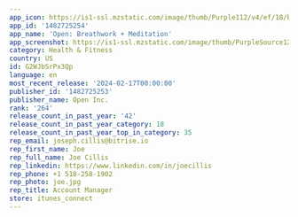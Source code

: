 ```yaml
---
app_icon: https://is1-ssl.mzstatic.com/image/thumb/Purple112/v4/ef/18/b0/ef18b0ec-5022-046c-67b9-c4144741aacc/AppIcon-0-0-1x_U007epad-0-85-220.png/1024x1024bb.png
app_id: '1482725254'
app_name: 'Open: Breathwork + Meditation'
app_screenshot: https://is1-ssl.mzstatic.com/image/thumb/PurpleSource126/v4/09/f2/4c/09f24cda-b13a-87a3-1398-2f9042b6c687/57e5a586-dcb4-467f-9593-b7f1d2640d52_Lrg_002.png/1284x2778bb.png
category: Health & Fitness
country: US
id: G2WJbSrPx3Qp
language: en
most_recent_release: '2024-02-17T00:00:00'
publisher_id: '1482725253'
publisher_name: Open Inc.
rank: '264'
release_count_in_past_year: '42'
release_count_in_past_year_category: 18
release_count_in_past_year_top_in_category: 35
rep_email: joseph.cillis@bitrise.io
rep_first_name: Joe
rep_full_name: Joe Cillis
rep_linkedin: https://www.linkedin.com/in/joecillis
rep_phone: +1 518-258-1902
rep_photo: joe.jpg
rep_title: Account Manager
store: itunes_connect
---
```

